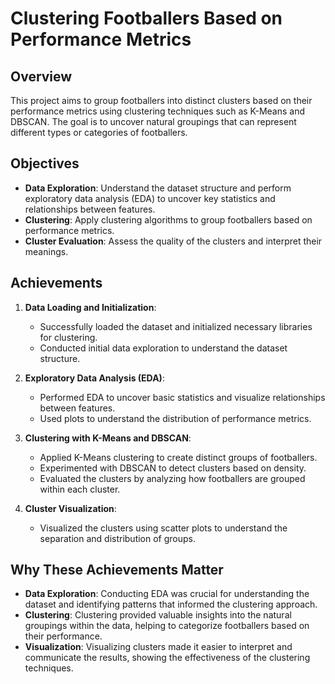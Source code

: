 # Clustering Footballers Based on Performance Metrics

## Overview

This project aims to group footballers into distinct clusters based on their performance metrics using clustering techniques such as K-Means and DBSCAN. The goal is to uncover natural groupings that can represent different types or categories of footballers.

## Objectives

- **Data Exploration**: Understand the dataset structure and perform exploratory data analysis (EDA) to uncover key statistics and relationships between features.
- **Clustering**: Apply clustering algorithms to group footballers based on performance metrics.
- **Cluster Evaluation**: Assess the quality of the clusters and interpret their meanings.

## Achievements

1. **Data Loading and Initialization**:
    - Successfully loaded the dataset and initialized necessary libraries for clustering.
    - Conducted initial data exploration to understand the dataset structure.

2. **Exploratory Data Analysis (EDA)**:
    - Performed EDA to uncover basic statistics and visualize relationships between features.
    - Used plots to understand the distribution of performance metrics.

3. **Clustering with K-Means and DBSCAN**:
    - Applied K-Means clustering to create distinct groups of footballers.
    - Experimented with DBSCAN to detect clusters based on density.
    - Evaluated the clusters by analyzing how footballers are grouped within each cluster.

4. **Cluster Visualization**:
    - Visualized the clusters using scatter plots to understand the separation and distribution of groups.

## Why These Achievements Matter

- **Data Exploration**: Conducting EDA was crucial for understanding the dataset and identifying patterns that informed the clustering approach.
- **Clustering**: Clustering provided valuable insights into the natural groupings within the data, helping to categorize footballers based on their performance.
- **Visualization**: Visualizing clusters made it easier to interpret and communicate the results, showing the effectiveness of the clustering techniques.
